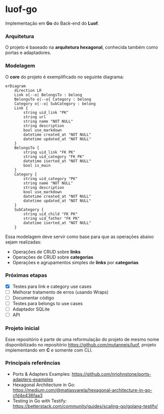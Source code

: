 # luof-go

Implementação em **Go** do Back-end do **Luof**.

### Arquitetura

O projeto é baseado na **arquitetura hexagonal**, conhecida também como portas e adaptadores.

### Modelagem

O **core** do projeto é exemplificado no seguinte diagrama:

```mermaid
erDiagram
    direction LR
    Link o{--o| BelongsTo : belong
    BelongsTo o|--o{ Category : belong
    Category o{--o| SubCategory : belong
    Link {
        string uid_link "PK"
        string url
        string name "NOT NULL"
        string description
        bool use_markdown
        datetime created_at "NOT NULL"
        datetime updated_at "NOT NULL"
    }
    BelongsTo {
        string uid_link "FK PK"
        string uid_category "FK PK"
        datetime iserted_at "NOT NULL"
        bool is_main
    }
    Category {
        string uid_category "PK"
        string name "NOT NULL"
        string description
        bool use_markdown
        datetime created_at "NOT NULL"
        datetime updated_at "NOT NULL"
    }
    SubCategory {
        string uid_child "FK PK"
        string uid_father "FK PK"
        datetime iserted_at "NOT NULL"
    }
```

Essa modelagem deve servir como base para que as operações abaixo sejam realizadas:

* Operações de CRUD sobre **links**
* Operações de CRUD sobre **categorias**
* Operações e agrupamentos simples de **links** por **categorias**

### Próximas etapas

- [X] Testes para link e category use cases
- [ ] Melhorar tratamento de erros (usando Wraps)
- [ ] Documentar código
- [ ] Testes para belongs to use cases
- [ ] Adaptador SQLite
- [ ] API

### Projeto inicial

Esse repositório é parte de uma reformulação do projeto de mesmo nome disponibilizado no repositório https://github.com/mutannejs/luof, projeto implementando em **C** e somente com CLI.

### Principais referências

* Ports & Adapters Examples: https://github.com/nrjohnstone/ports-adapters-examples
* Hexagonal Architecture in Go: https://medium.com/@matiasvarela/hexagonal-architecture-in-go-cfd4e436faa3
* Testing in Go with Testify: https://betterstack.com/community/guides/scaling-go/golang-testify/

